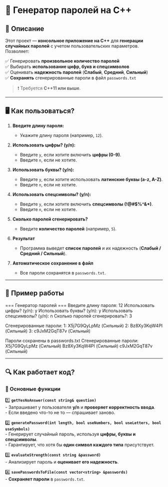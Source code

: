 # 🔐 Генератор паролей на C++

## 📌 Описание
Этот проект — **консольное приложение на C++** для **генерации случайных паролей** с учетом пользовательских параметров. Позволяет:

✅ Генерировать **произвольное количество паролей**  
✅ Выбирать **использование цифр, букв и спецсимволов**  
✅ Оценивать **надежность паролей** (**Слабый**, **Средний**, **Сильный**)  
✅ **Сохранять** сгенерированные пароли в файл `passwords.txt`  

> ❗ Требуется **C++11 или выше**.

---

## 🖥 Как пользоваться?

1. **Введите длину пароля:**  
    - Укажите длину пароля (например, `12`).

2. **Использовать цифры? (y/n):**  
    - Введите `y`, если хотите включить **цифры (0-9)**.  
    - Введите `n`, если не хотите.

3. **Использовать буквы? (y/n):**  
    - Введите `y`, если хотите использовать **латинские буквы (a-z, A-Z)**.  
    - Введите `n`, если не хотите.

4. **Использовать спецсимволы? (y/n):**  
    - Введите `y`, если хотите включить **спецсимволы (!@#$%^&*)**.  
    - Введите `n`, если не хотите.

5. **Сколько паролей сгенерировать?**  
    - Введите **количество паролей** (например, `5`).

6. **Результат**  
    - Программа выведет **список паролей** и их надежность (**Слабый / Средний / Сильный**).

7. **Автоматическое сохранение в файл**  
    - Все пароли сохранятся в `passwords.txt`.

---

## 📄 Пример работы
=== Генератор паролей ===
Введите длину пароля: 12
    Использовать цифры? (y/n): y
    Использовать буквы? (y/n): y
    Использовать спецсимволы? (y/n): n
    Сколько паролей сгенерировать?: 3

Сгенерированные пароли:
    1: X5j7G9QyLpMz (Сильный)
    2: Bz8Xy3KqW4Pl (Сильный)
    3: c9JxM2GqT87v (Сильный)

Пароли сохранены в passwords.txt
Сгенерированные пароли:
    X5j7G9QyLpMz (Сильный)
    Bz8Xy3KqW4Pl (Сильный)
    c9JxM2GqT87v (Сильный)

---

## 🔍 Как работает код?

### 📌 Основные функции

1️⃣ **`getYesNoAnswer(const string& question)`**  
    - Запрашивает у пользователя **y/n** и **проверяет корректность ввода**.  
    - Если введено что-то не то — спрашивает заново.  

2️⃣ **`generatePassword(int length, bool useNumbers, bool useLetters, bool useSymbols)`**  
    - Генерирует случайный пароль, используя **цифры, буквы и спецсимволы**.  
    - Гарантирует, что хотя бы **один символ каждого типа** присутствует.  

3️⃣ **`evaluateStrength(const string &password)`**  
    - Анализирует пароль и **оценивает его надежность**.  

4️⃣ **`savePasswordsToFile(const vector<string> &passwords)`**  
    - **Сохраняет пароли** в `passwords.txt`.
